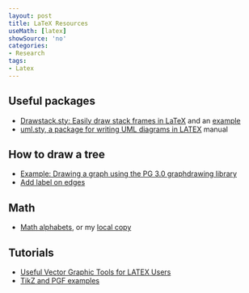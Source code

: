 ```yaml
---
layout: post
title: LaTeX Resources
useMath: [latex]
showSource: 'no'
categories:
- Research
tags:
- Latex
---
```



## Useful packages
 - [Drawstack.sty: Easily draw stack frames in LaTeX][1] and an [example][2]
 - [uml.sty, a package for writing UML diagrams in LATEX][5] manual

## How to draw a tree
 - [Example: Drawing a graph using the PG 3.0 graphdrawing library][8]
 - [Add label on edges][9]

## Math
 - [Math alphabets][6], or my [local copy][7]

## Tutorials
 - [Useful Vector Graphic Tools for LATEX Users][3]
 - [TikZ and PGF examples][4]


[9]: http://www.tcs.uni-luebeck.de/downloads/mitarbeiter/tantau/2012-gd-presentation.pdf
[8]: http://www.texample.net/tikz/examples/drawing-graphs/
[7]: /images/eZdhj.png
[6]: http://tex.stackexchange.com/questions/58098/what-are-all-the-font-styles-i-can-use-in-math-mode
[5]: http://ctan.math.washington.edu/tex-archive/graphics/pstricks/contrib/uml/uml.pdf
[4]: http://www.texample.net/tikz/examples/
[3]: https://tug.org/pracjourn/2010-1/morales/morales.pdf
[2]: http://tug.ctan.org/tex-archive/macros/latex/contrib/drawstack/stack-example.pdf
[1]: http://www-verimag.imag.fr/~moy/?Drawstack-sty-Easily-draw-stack